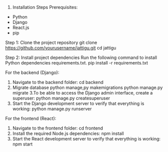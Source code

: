 1. Installation Steps
Prerequisites:
- Python
- Django
- React.js 
- pip

Step 1: Clone the project repository
git clone https://github.com/yourusername/jattigu.git
cd jattigu


Step 2: Install project dependencies
Run the following command to install Python dependencies   requirements.txt.
pip install -r requirements.txt

For the backend (Django):

1. Navigate to the backend folder:
cd backend
2. Migrate database
python manage,py makemigrations
python manage.py migrate
3.To be able to access the Django admin interface, create a superuser:
python manage.py createsuperuser
4. Start the Django development server to verify that everything is working:
python manage.py runserver

For the frontend (React):

1. Navigate to the frontend folder:
cd frontend
2. Install the required Node.js dependencies:
npm install
3. Start the React development server to verify that everything is working:
npm start

